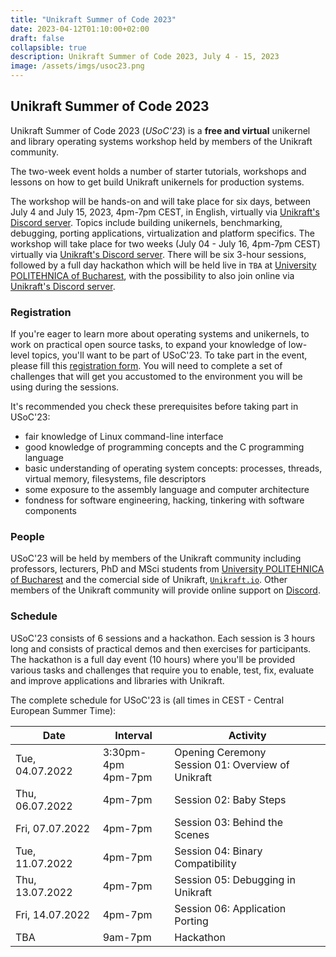 ```yaml
---
title: "Unikraft Summer of Code 2023"
date: 2023-04-12T01:10:00+02:00
draft: false
collapsible: true
description: Unikraft Summer of Code 2023, July 4 - 15, 2023
image: /assets/imgs/usoc23.png
---
```


## Unikraft Summer of Code 2023

Unikraft Summer of Code 2023 (*USoC'23*) is a **free and virtual** unikernel and library operating systems workshop held by members of the Unikraft community.

The two-week event holds a number of starter tutorials, workshops and lessons on how to get build Unikraft unikernels for production systems.

The workshop will be hands-on and will take place for six days, between July 4 and July 15, 2023, 4pm-7pm CEST, in English, virtually via [Unikraft's Discord server](https://bit.ly/UnikraftDiscord).
Topics include building unikernels, benchmarking, debugging, porting applications, virtualization and platform specifics.
The workshop will take place for two weeks (July 04 - July 16, 4pm-7pm CEST) virtually via [Unikraft's Discord server](https://bit.ly/UnikraftDiscord).
There will be six 3-hour sessions, followed by a full day hackathon which will be held live in `TBA` at [University POLITEHNICA of Bucharest](https://upb.ro), with the possibility to also join online via [Unikraft's Discord server](https://bit.ly/UnikraftDiscord).

### Registration

If you're eager to learn more about operating systems and unikernels, to work on practical open source tasks, to expand your knowledge of low-level topics, you'll want to be part of USoC'23.
To take part in the event, please fill this [registration form](https://forms.gle/ZUVLnkb6YNWhr9Cp8).
You will need to complete a set of challenges that will get you accustomed to the environment you will be using during the sessions.

It's recommended you check these prerequisites before taking part in USoC'23:

* fair knowledge of Linux command-line interface
* good knowledge of programming concepts and the C programming language
* basic understanding of operating system concepts: processes, threads, virtual memory, filesystems, file descriptors
* some exposure to the assembly language and computer architecture
* fondness for software engineering, hacking, tinkering with software components

### People

USoC'23 will be held by members of the Unikraft community including professors, lecturers, PhD and MSci students from [University POLITEHNICA of Bucharest](https://upb.ro/) and the comercial side of Unikraft, [`Unikraft.io`](https://unikraft.io/).
Other members of the Unikraft community will provide online support on [Discord](https://bit.ly/UnikraftDiscord).

### Schedule

USoC'23 consists of 6 sessions and a hackathon.
Each session is 3 hours long and consists of practical demos and then exercises for participants.
The hackathon is a full day event (10 hours) where you'll be provided various tasks and challenges that require you to enable, test, fix, evaluate and improve applications and libraries with Unikraft.

The complete schedule for USoC'23 is (all times in CEST - Central European Summer Time):

| Date | Interval | Activity |
|------|----------|----------|
| Tue, 04.07.2022 | 3:30pm-4pm<br/> 4pm-7pm| Opening Ceremony<br/> Session 01: Overview of Unikraft |
| Thu, 06.07.2022 | 4pm-7pm | Session 02: Baby Steps |
| Fri, 07.07.2022 | 4pm-7pm | Session 03: Behind the Scenes |
| Tue, 11.07.2022 | 4pm-7pm | Session 04: Binary Compatibility |
| Thu, 13.07.2022 | 4pm-7pm | Session 05: Debugging in Unikraft |
| Fri, 14.07.2022 | 4pm-7pm | Session 06: Application Porting |
| TBA | 9am-7pm | Hackathon |

